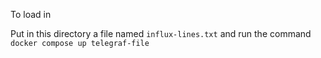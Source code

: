 To load in

Put in this directory a file named `influx-lines.txt` 
and run the command `docker compose up telegraf-file`


